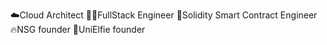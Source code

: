 ☁️Cloud Architect 
👨‍💻FullStack Engineer 
📱Solidity Smart Contract Engineer 
🔥NSG founder 
🤖UniElfie founder
